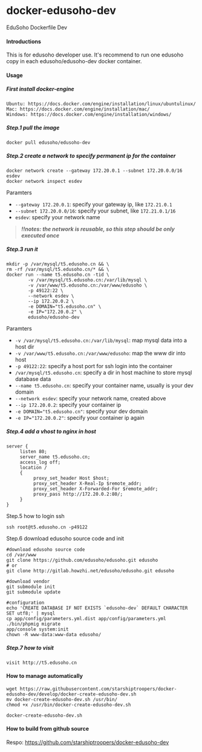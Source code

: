 # docker-edusoho-dev
EduSoho Dockerfile Dev

#### Introductions

This is for edusoho developer use.
It's recommend to run one edusoho copy in each edusoho/edusoho-dev docker container.


#### Usage

##### First install docker-engine
```
Ubuntu: https://docs.docker.com/engine/installation/linux/ubuntulinux/
Mac: https://docs.docker.com/engine/installation/mac/
Windows: https://docs.docker.com/engine/installation/windows/
```

##### Step.1 pull the image

```
docker pull edusoho/edusoho-dev
```

##### Step.2 create a network to specify permanent ip for the container

```shell
docker network create --gateway 172.20.0.1 --subnet 172.20.0.0/16 esdev
docker network inspect esdev
```

Paramters

* `--gateway 172.20.0.1`: specify your gateway ip, like `172.21.0.1`
* `--subnet 172.20.0.0/16`: specify your subnet, like `172.21.0.1/16`
* `esdev`: specify your network name

> ***!!notes: the network is reusable, so this step should be only executed once***

##### Step.3 run it

```shell
mkdir -p /var/mysql/t5.edusoho.cn && \
rm -rf /var/mysql/t5.edusoho.cn/* && \
docker run --name t5.edusoho.cn -tid \
        -v /var/mysql/t5.edusoho.cn:/var/lib/mysql \
        -v /var/www/t5.edusoho.cn:/var/www/edusoho \
        -p 49122:22 \
        --network esdev \
        --ip 172.20.0.2 \
        -e DOMAIN="t5.edusoho.cn" \
        -e IP="172.20.0.2" \
        edusoho/edusoho-dev
```

Paramters

* `-v /var/mysql/t5.edusoho.cn:/var/lib/mysql`: map mysql data into a host dir
* `-v /var/www/t5.edusoho.cn:/var/www/edusoho`: map the www dir into host
* `-p 49122:22`: specify a host port for ssh login into the container
* `/var/mysql/t5.edusoho.cn`: specify a dir in host machine to store mysql database data
* `--name t5.edusoho.cn`: specify your container name, usually is your dev domain
* `--network esdev`: specify your network name, created above
* `--ip 172.20.0.2`: specify your container ip
* `-e DOMAIN="t5.edusoho.cn"`: specify your dev domain
* `-e IP="172.20.0.2"`: specify your container ip again

##### Step.4 add a vhost to nginx in host

```
server {
     listen 80;
     server_name t5.edusoho.cn;
     access_log off;
     location /
     {
          proxy_set_header Host $host;
          proxy_set_header X-Real-Ip $remote_addr;
          proxy_set_header X-Forwarded-For $remote_addr;
          proxy_pass http://172.20.0.2:80/;
     }
}
```

Step.5 how to login ssh

```shell
ssh root@t5.edusoho.cn -p49122
```

Step.6 download edusoho source code and init

```shell
#download edusoho source code
cd /var/www
git clone https://github.com/edusoho/edusoho.git edusoho
# or
git clone http://gitlab.howzhi.net/edusoho/edusoho.git edusoho

#download vendor
git submodule init
git submodule update

#configuration
echo 'CREATE DATABASE IF NOT EXISTS `edusoho-dev` DEFAULT CHARACTER SET utf8;' | mysql
cp app/config/parameters.yml.dist app/config/parameters.yml
./bin/phpmig migrate
app/console system:init
chown -R www-data:www-data edusoho/
```

##### Step.7 how to visit

```
visit http://t5.edusoho.cn
```

#### How to manage automatically

```shell
wget https://raw.githubusercontent.com/starshiptroopers/docker-edusoho-dev/develop/docker-create-edusoho-dev.sh
mv docker-create-edusoho-dev.sh /usr/bin/
chmod +x /usr/bin/docker-create-edusoho-dev.sh
```

```shell
docker-create-edusoho-dev.sh
```

#### How to build from github source

Respo: https://github.com/starshiptroopers/docker-edusoho-dev